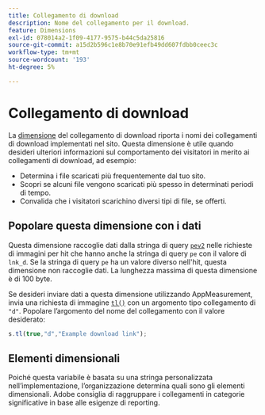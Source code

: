 ```yaml
---
title: Collegamento di download
description: Nome del collegamento per il download.
feature: Dimensions
exl-id: 078014a2-1f09-4177-9575-b44c5da25816
source-git-commit: a15d2b596c1e8b70e91efb49dd607fdbb0ceec3c
workflow-type: tm+mt
source-wordcount: '193'
ht-degree: 5%

---
```


# Collegamento di download

La [dimensione](overview.md) del collegamento di download riporta i nomi dei collegamenti di download implementati nel sito. Questa dimensione è utile quando desideri ulteriori informazioni sul comportamento dei visitatori in merito ai collegamenti di download, ad esempio:

* Determina i file scaricati più frequentemente dal tuo sito.
* Scopri se alcuni file vengono scaricati più spesso in determinati periodi di tempo.
* Convalida che i visitatori scarichino diversi tipi di file, se offerti.

## Popolare questa dimensione con i dati

Questa dimensione raccoglie dati dalla stringa di query [`pev2`](/help/implement/validate/query-parameters.md) nelle richieste di immagini per hit che hanno anche la stringa di query `pe` con il valore di `lnk_d`. Se la stringa di query `pe` ha un valore diverso nell&#39;hit, questa dimensione non raccoglie dati. La lunghezza massima di questa dimensione è di 100 byte.

Se desideri inviare dati a questa dimensione utilizzando AppMeasurement, invia una richiesta di immagine [`tl()`](/help/implement/vars/functions/tl-method.md) con un argomento tipo collegamento di `"d"`. Popolare l’argomento del nome del collegamento con il valore desiderato:

```js
s.tl(true,"d","Example download link");
```

## Elementi dimensionali

Poiché questa variabile è basata su una stringa personalizzata nell’implementazione, l’organizzazione determina quali sono gli elementi dimensionali. Adobe consiglia di raggruppare i collegamenti in categorie significative in base alle esigenze di reporting.
